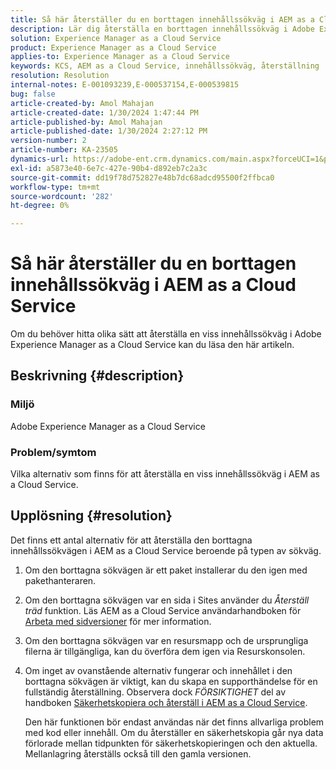 ```yaml
---
title: Så här återställer du en borttagen innehållssökväg i AEM as a Cloud Service
description: Lär dig återställa en borttagen innehållssökväg i Adobe Experience Manager as a Cloud Service.
solution: Experience Manager as a Cloud Service
product: Experience Manager as a Cloud Service
applies-to: Experience Manager as a Cloud Service
keywords: KCS, AEM as a Cloud Service, innehållssökväg, återställning
resolution: Resolution
internal-notes: E-001093239,E-000537154,E-000539815
bug: false
article-created-by: Amol Mahajan
article-created-date: 1/30/2024 1:47:44 PM
article-published-by: Amol Mahajan
article-published-date: 1/30/2024 2:27:12 PM
version-number: 2
article-number: KA-23505
dynamics-url: https://adobe-ent.crm.dynamics.com/main.aspx?forceUCI=1&pagetype=entityrecord&etn=knowledgearticle&id=fa8c8323-76bf-ee11-9079-6045bd006793
exl-id: a5873e40-6e7c-427e-90b4-d892eb7c2a3c
source-git-commit: dd19f78d752827e48b7dc68adcd95500f2ffbca0
workflow-type: tm+mt
source-wordcount: '282'
ht-degree: 0%

---
```


# Så här återställer du en borttagen innehållssökväg i AEM as a Cloud Service


Om du behöver hitta olika sätt att återställa en viss innehållssökväg i Adobe Experience Manager as a Cloud Service kan du läsa den här artikeln.

## Beskrivning {#description}


### <b>Miljö</b>

Adobe Experience Manager as a Cloud Service



### <b>Problem/symtom</b>

Vilka alternativ som finns för att återställa en viss innehållssökväg i AEM as a Cloud Service.


## Upplösning {#resolution}


Det finns ett antal alternativ för att återställa den borttagna innehållssökvägen i AEM as a Cloud Service beroende på typen av sökväg.

1. Om den borttagna sökvägen är ett paket installerar du den igen med pakethanteraren.


2. Om den borttagna sökvägen var en sida i Sites använder du *Återställ träd* funktion. Läs AEM as a Cloud Service användarhandboken för [Arbeta med sidversioner](https://experienceleague.adobe.com/docs/experience-manager-cloud-service/content/sites/authoring/features/page-versions.html) för mer information.


3. Om den borttagna sökvägen var en resursmapp och de ursprungliga filerna är tillgängliga, kan du överföra dem igen via Resurskonsolen.


4. Om inget av ovanstående alternativ fungerar och innehållet i den borttagna sökvägen är viktigt, kan du skapa en supporthändelse för en fullständig återställning. Observera dock *FÖRSIKTIGHET* del av handboken [Säkerhetskopiera och återställ i AEM as a Cloud Service](https://experienceleague.adobe.com/docs/experience-manager-cloud-service/content/operations/backup.html).

   Den här funktionen bör endast användas när det finns allvarliga problem med kod eller innehåll. Om du återställer en säkerhetskopia går nya data förlorade mellan tidpunkten för säkerhetskopieringen och den aktuella. Mellanlagring återställs också till den gamla versionen.
